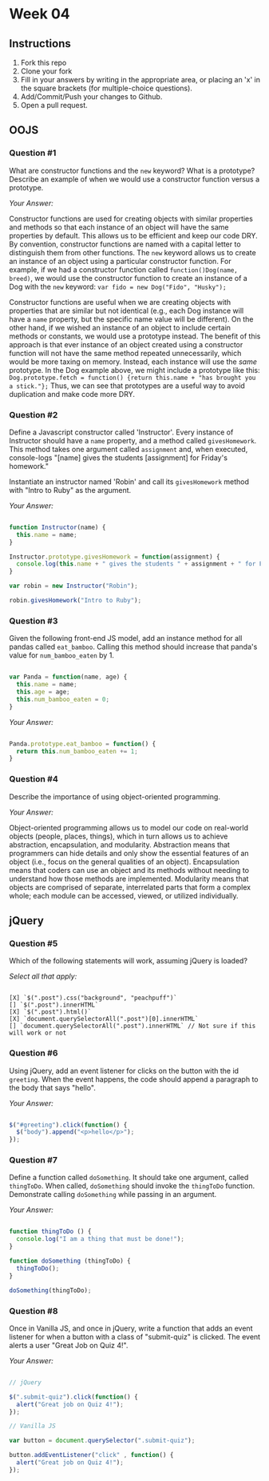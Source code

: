 # Week 04

## Instructions

1. Fork this repo
2. Clone your fork
3. Fill in your answers by writing in the appropriate area, or placing an 'x' in
the square brackets (for multiple-choice questions).
4. Add/Commit/Push your changes to Github.
5. Open a pull request.

## OOJS

### Question #1

What are constructor functions and the `new` keyword? What is a prototype? Describe an example of when we would use a constructor function versus a prototype.

*Your Answer:*

Constructor functions are used for creating objects with similar properties and methods so that each instance of an object will have the same properties by default. This allows us to be efficient and keep our code DRY. By convention, constructor functions are named with a capital letter to distinguish them from other functions. The `new` keyword allows us to create an instance of an object using a particular constructor function. For example, if we had a constructor function called `function()Dog(name, breed)`, we would use the constructor function to create an instance of a Dog with the `new` keyword: `var fido = new Dog("Fido", "Husky");`

Constructor functions are useful when we are creating objects with properties that are similar but not identical (e.g., each Dog instance will have a `name` property, but the specific name value will be different). On the other hand, if we wished an instance of an object to include certain methods or constants, we would use a prototype instead. The benefit of this approach is that ever instance of an object created using a constructor function will not have the same method repeated unnecessarily, which would be more taxing on memory. Instead, each instance will use the *same* prototype. In the Dog example above, we might include a prototype like this: `Dog.prototype.fetch = function() {return this.name + "has brought you a stick."};` Thus, we can see that prototypes are a useful way to avoid duplication and make code more DRY.


### Question #2

Define a Javascript constructor called 'Instructor'. Every instance of Instructor should have a `name` property, and a method called `givesHomework`. This method takes one argument called `assignment` and, when executed, console-logs "[name] gives the students [assignment] for Friday's homework."

Instantiate an instructor named 'Robin' and call its `givesHomework` method with "Intro to Ruby" as the argument.

*Your Answer:*

```js

function Instructor(name) {
  this.name = name;
}

Instructor.prototype.givesHomework = function(assignment) {
  console.log(this.name + " gives the students " + assignment + " for Friday's homework.");
}

var robin = new Instructor("Robin");

robin.givesHomework("Intro to Ruby");

```
### Question #3

Given the following front-end JS model, add an instance method for all pandas called `eat_bamboo`. Calling this method should increase that panda's value for `num_bamboo_eaten` by 1.

```js

var Panda = function(name, age) {
  this.name = name;
  this.age = age;
  this.num_bamboo_eaten = 0;
}
```
*Your Answer:*

```js

Panda.prototype.eat_bamboo = function() {
  return this.num_bamboo_eaten += 1;
}

```

### Question #4

Describe the importance of using object-oriented programming.

*Your Answer:*

Object-oriented programming allows us to model our code on real-world objects (people, places, things), which in turn allows us to achieve abstraction, encapsulation, and modularity. Abstraction means that programmers can hide details and only show the essential features of an object (i.e., focus on the general qualities of an object). Encapsulation means that coders can use an object and its methods without needing to understand how those methods are implemented. Modularity means that objects are comprised of separate, interrelated parts that form a complex whole; each module can be accessed, viewed, or utilized individually.


## jQuery

### Question #5

Which of the following statements will work, assuming jQuery is loaded?

*Select all that apply:*

```text

[X] `$(".post").css("background", "peachpuff")`
[] `$(".post").innerHTML`
[X] `$(".post").html()`
[X] `document.querySelectorAll(".post")[0].innerHTML`
[] `document.querySelectorAll(".post").innerHTML` // Not sure if this will work or not

```

### Question #6

Using jQuery, add an event listener for clicks on the button with the id
`greeting`. When the event happens, the code should append a paragraph to the
body that says "hello".

*Your Answer:*

```js

$("#greeting").click(function() {
  $("body").append("<p>hello</p>");
});

```

### Question #7

Define a function called `doSomething`. It should take one argument, called
`thingToDo`. When called, `doSomething` should invoke the `thingToDo` function. Demonstrate calling `doSomething` while passing in an argument.

*Your Answer:*

```js

function thingToDo () {
  console.log("I am a thing that must be done!");
}

function doSomething (thingToDo) {
  thingToDo();
}

doSomething(thingToDo);

```

### Question #8

Once in Vanilla JS, and once in jQuery, write a function that adds an event listener for when a button with a class of "submit-quiz" is clicked. The event alerts a user "Great Job on Quiz 4!".

*Your Answer:*

```js

// jQuery

$(".submit-quiz").click(function() {
  alert("Great job on Quiz 4!");
});

// Vanilla JS

var button = document.querySelector(".submit-quiz");

button.addEventListener("click" , function() {
  alert("Great job on Quiz 4!");
});

```
